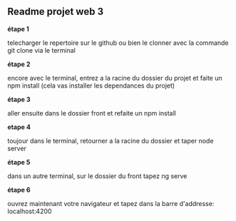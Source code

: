 Readme projet web 3
--------------------

**étape 1**

telecharger le repertoire sur le github ou bien le clonner avec la commande git clone via le terminal 

**étape 2**

encore avec le terminal, entrez a la racine du dossier du projet et faite un npm install (cela vas installer les dependances du projet)

**étape 3**

aller ensuite dans le dossier front et refaite un npm install


**etape 4**

toujour dans le terminal, retourner a la racine du dossier et taper node server

**étape 5**

dans un autre terminal, sur le dossier du front tapez ng serve

**étape 6**

ouvrez maintenant votre navigateur et tapez dans la barre d'addresse: localhost:4200




